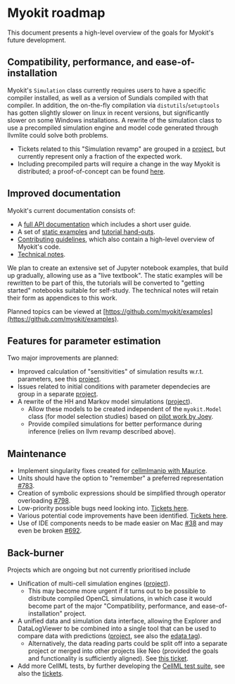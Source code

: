 # Myokit roadmap

This document presents a high-level overview of the goals for Myokit's future development.

## Compatibility, performance, and ease-of-installation

Myokit's `Simulation` class currently requires users to have a specific compiler installed, as well as a version of Sundials compiled with that compiler.
In addition, the on-the-fly compilation via `distutils`/`setuptools` has gotten slightly slower on linux in recent versions, but significantly slower on some Windows installations.
A rewrite of the simulation class to use a precompiled simulation engine and model code generated through llvmlite could solve both problems.

- Tickets related to this "Simulation revamp" are grouped in a [project](https://github.com/myokit/myokit/projects/5), but currently represent only a fraction of the expected work.
- Including precompiled parts will require a change in the way Myokit is distributed; a proof-of-concept can be found [here](https://github.com/myokit/beta/).

## Improved documentation

Myokit's current documentation consists of:

- A [full API documentation](https://myokit.readthedocs.io/) which includes a short user guide.
- A set of [static examples](http://myokit.org/examples/) and [tutorial hand-outs](http://myokit.org/tutorial/).
- [Contributing guidelines](https://github.com/myokit/myokit/blob/main/CONTRIBUTING.md), which also contain a high-level overview of Myokit's code.
- [Technical notes](https://github.com/myokit/examples#technical-notes).

We plan to create an extensive set of Jupyter notebook examples, that build up gradually, allowing use as a "live textbook".
The static examples will be rewritten to be part of this, the tutorials will be converted to "getting started" notebooks suitable for self-study.
The technical notes will retain their form as appendices to this work.

Planned topics can be viewed at [https://github.com/myokit/examples](https://github.com/myokit/examples).

## Features for parameter estimation

Two major improvements are planned:

- Improved calculation of "sensitivities" of simulation results w.r.t. parameters, see this [project](https://github.com/myokit/myokit/projects/6).
 - Issues related to initial conditions with parameter dependecies are group in a separate [project](https://github.com/myokit/myokit/projects/13).
- A rewrite of the HH and Markov model simulations ([project](https://github.com/myokit/myokit/projects/8)).
  - Allow these models to be created independent of the `myokit.Model` class (for model selection studies) based on [pilot work by Joey](https://github.com/CardiacModelling/markov-builder).
  - Provide compiled simulations for better performance during inference (relies on llvm revamp described above).

## Maintenance

- Implement singularity fixes created for [cellmlmanip with Maurice](https://github.com/myokit/myokit/issues/809).
- Units should have the option to "remember" a preferred representation [#783](https://github.com/myokit/myokit/issues/783).
- Creation of symbolic expressions should be simplified through operator overloading [#798](https://github.com/myokit/myokit/issues/798).
- Low-priority possible bugs need looking into. [Tickets here](https://github.com/myokit/myokit/issues?q=is%3Aissue+is%3Aopen+label%3Abug).
- Various potential code improvements have been identified. [Tickets here](https://github.com/myokit/myokit/issues?q=is%3Aissue+is%3Aopen+label%3Acode).
- Use of IDE components needs to be made easier on Mac [#38](https://github.com/myokit/myokit/issues/38) and may even be broken [#692](https://github.com/myokit/myokit/issues/692).

## Back-burner

Projects which are ongoing but not currently prioritised include

- Unification of multi-cell simulation engines ([project](https://github.com/myokit/myokit/projects/7)).
  - This may become more urgent if it turns out to be possible to distribute compiled OpenCL simulations, in which case it would become part of the major "Compatibility, performance, and ease-of-installation" project.
- A unified data and simulation data interface, allowing the Explorer and DataLogViewer to be combined into a single tool that can be used to compare data with predictions ([project](https://github.com/myokit/myokit/projects/15), see also the [edata tag](https://github.com/myokit/myokit/issues?q=is%3Aissue+is%3Aopen+label%3Aedata)).
  - Alternatively, the data reading parts could be split off into a separate project or merged into other projects like Neo (provided the goals and functionality is sufficiently aligned). See [this ticket](https://github.com/myokit/myokit/issues/259).
- Add more CellML tests, by further developing the [CellML test suite](https://github.com/MichaelClerx/cellml-validation), see also the [tickets](https://github.com/myokit/myokit/issues?q=is%3Aissue+is%3Aopen+label%3ACellML).
